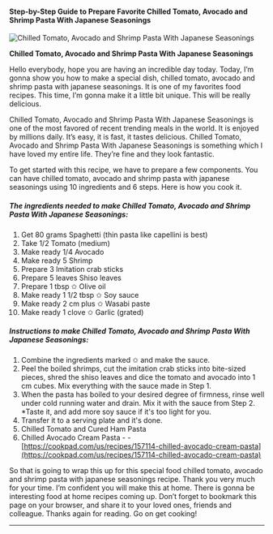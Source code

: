             

#### Step-by-Step Guide to Prepare Favorite Chilled Tomato, Avocado and Shrimp Pasta With Japanese Seasonings

![Chilled Tomato, Avocado and Shrimp Pasta With Japanese Seasonings](https://img-global.cpcdn.com/recipes/5382460121546752/751x532cq70/chilled-tomato-avocado-and-shrimp-pasta-with-japanese-seasonings-recipe-main-photo.jpg)

**Chilled Tomato, Avocado and Shrimp Pasta With Japanese Seasonings**

Hello everybody, hope you are having an incredible day today. Today, I’m gonna show you how to make a special dish, chilled tomato, avocado and shrimp pasta with japanese seasonings. It is one of my favorites food recipes. This time, I’m gonna make it a little bit unique. This will be really delicious.

Chilled Tomato, Avocado and Shrimp Pasta With Japanese Seasonings is one of the most favored of recent trending meals in the world. It is enjoyed by millions daily. It’s easy, it is fast, it tastes delicious. Chilled Tomato, Avocado and Shrimp Pasta With Japanese Seasonings is something which I have loved my entire life. They’re fine and they look fantastic.

To get started with this recipe, we have to prepare a few components. You can have chilled tomato, avocado and shrimp pasta with japanese seasonings using 10 ingredients and 6 steps. Here is how you cook it.

##### The ingredients needed to make Chilled Tomato, Avocado and Shrimp Pasta With Japanese Seasonings:

1.  Get 80 grams Spaghetti (thin pasta like capellini is best)
2.  Take 1/2 Tomato (medium)
3.  Make ready 1/4 Avocado
4.  Make ready 5 Shrimp
5.  Prepare 3 Imitation crab sticks
6.  Prepare 5 leaves Shiso leaves
7.  Prepare 1 tbsp ✩ Olive oil
8.  Make ready 1 1/2 tbsp ✩ Soy sauce
9.  Make ready 2 cm plus ✩ Wasabi paste
10.  Make ready 1 clove ✩ Garlic (grated)

##### Instructions to make Chilled Tomato, Avocado and Shrimp Pasta With Japanese Seasonings:

1.  Combine the ingredients marked ✩ and make the sauce.
2.  Peel the boiled shrimps, cut the imitation crab sticks into bite-sized pieces, shred the shiso leaves and dice the tomato and avocado into 1 cm cubes. Mix everything with the sauce made in Step 1.
3.  When the pasta has boiled to your desired degree of firmness, rinse well under cold running water and drain. Mix it with the sauce from Step 2. \*Taste it, and add more soy sauce if it's too light for you.
4.  Transfer it to a serving plate and it's done.
5.  Chilled Tomato and Cured Ham Pasta
6.  Chilled Avocado Cream Pasta - - [https://cookpad.com/us/recipes/157114-chilled-avocado-cream-pasta](https://cookpad.com/us/recipes/157114-chilled-avocado-cream-pasta)

So that is going to wrap this up for this special food chilled tomato, avocado and shrimp pasta with japanese seasonings recipe. Thank you very much for your time. I’m confident you will make this at home. There is gonna be interesting food at home recipes coming up. Don’t forget to bookmark this page on your browser, and share it to your loved ones, friends and colleague. Thanks again for reading. Go on get cooking!

* * *